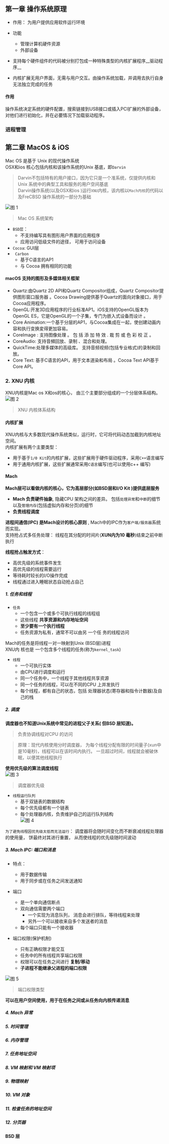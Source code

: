 ## 第一章 操作系统原理  
* 作用： 为用户提供应用软件运行环境  
* 功能
	* 管理计算机硬件资源  
	* 外部设备   

* 支持每个硬件组件的代码被分别打包成一种特殊类型的内核扩展程序__驱动程序__  
* 内核扩展无用户界面，无需与用户交互。由操作系统加载，并调用去执行自身无法独立完成的任务   


#### 作用  
操作系统决定系统的硬件配置，搜索链接到USB接口或插入PCI扩展的外部设备， 对他们进行初始化，并在必要情况下加载驱动程序。   

### 进程管理  












## 第二章  MacOS & iOS 
Mac OS 是基于 Unix 的现代操作系统   
OSX和ios 核心包括内核和该操作系统的Unix 基底，即`Darvin`   
> Darvin不包括特有的用户接口，因为它只是一个准系统，仅提供内核和Unix 系统中的典型工具和服务的用户空间基底   
Darvin操作系统(以及OSX和ios )运行`XNU`内核，该内核以`Mach内核`的代码以及FreCBSD 操作系统的一部分为基础   

![图 1](image/1692880853073-d274b627dfa8763a3962abf1ec95b2330ffe6613ab3a4459895bd981a00e7d7a.png)  
> Mac OS 系统架构  
* `BSD层`： 
	* 不支持编写具有图形用户界面的应用程序  
	* 应用访问低级文件的途径， 可用于访问设备  
* `Cocoa`:
	GUI层 
* ` Carbon`  
	*  基于C语言的AP1  
	* 与 Cocoa 拥有相同的功能  

#### macOS 支持的图形及多媒体相关框架  
* Quartz:由Quartz 2D API和Quartz Compositor组成，Quartz Compositor提供图形窗口服务器 。Cocoa Drawing提供基于Quartz的面向对象接口，用于Cocoa应用程序。
* 0penGL:开发3D应用程序的行业标准AP1。iOS支持的OpenGL版本为OpenGL ES，它是OpenGL的一个子集，专门为嵌入式设备而设计 。
* Core Animation:一个基于分层的AP1，与Cocoa集成在一起，使创建动画内容和执行变换変得更加容易。
* CoreImage : 支持图像处理 。 包 括 添 加 特 效 . 栽 剪 或 色 彩 校 正 。  
* CoreAudio: 支持音頻回放、录制 、混合和处理。  
* QuickTime:处理多媒体的高级库。 支持音频视频(包括专业格式)的录制和回放。
* Core Text: 基手C语言的API，用于文本道染和布局 。Cocoa Text API基于Core API。




### 2. XNU 内核  
XNU内核是Mac os X和os的核心， 由三个主要部分组成的一个分层体系结构。 
![图 2](image/1692881743168-684dc0ad2c67c7bbe39a4f7804f6b16301bb674c672365b436a136f6f91a27f7.png)  
> XNU 内核体系结构 

#### 内核扩展 
XNU内核与大多数现代操作系统类似，运行时，它可将代码动态加截到内核地址空间。  
内核扩展有两个主要类型： 
* 用于基于`1/0 Kit`的内核扩展，这些扩展用于硬件驱动程序，采用`C++`语言编写
* 用于通用内核扩展，这些扩展通常采用`C语言`编写(也可以使用c++ 编写)


#### Mach 
__Mach层可以看做内核的核心，它为高层部分(如BSD层和I/O Kit )提供底层服务__  
* __Mach 负责硬件抽象__, 隐藏CPU 架构之间的差异。 包括`处理异常`和`中断`的细节以及`管理内存`(包括虚拟内存和分页)的细节 
* __负责线程调度__

__进程间通信(IPC) 是Mach设计的核心原则__ , Mach中的IPC作为`客户端/服务器`系统而实现。  
支持抢占式多任务处理： 线程在其分配的时间片(__XUN内为10 毫秒__)结束之前中断执行  

__线程抢占触发方式__： 
* 高优先级的系统事件发生  
* 高优先级的线程需要运行 
* 等待耗时较长的I/O操作完成  
* 线程通过进入睡眠状态自动抢占自己   



##### 1. 任务和线程  
* `任务` 
	* 一个包含一个或多个可执行线程的线程组 
	* 这些线程 __共享资源和内存地址空间__  
	* __至少要有一个执行线程__
	* 任务资源为私有，通常不可以由另 一个任 务的线程访问  

Mach的任务是将线程一对一映射到Unix (BSD层)进程   
XNU内 核也是 一个包含多个线程的任务(称为`kernel_task`)   


* `线程`  
	* 一个可执行实体 
	* 由CPU进行调度和运行
	* 同一个任务中，一个线程于其他线程共享资源   
	* 同一个任务的线程，可以在不同的CPU 上并发执行  
	* 每个线程，都有自己的状态，包括 处理器状态(寄存器和指令计数器)及自己的栈   





##### 2. 调度   
__调度器也不知道Unix系统中常见的进程父子关系( 但BSD 层知道)。__
> 负责协调线程对CPU 的访问   

> 原理：现代内核使用分时调度器， 为每个线程分配有限的时间量子(xun中是10毫秒)，线程可以在该时间内执行。 一旦超过时间，线程就会被破休眠，以便其他线程执行   

__使用优先级的算法调度线程__  
![图 3](image/1692883212039-43cead0b116a440cfdf9f43f9a2b5a88cf478bcf193a654eadf2d1f934b7216f.png)  
> 调度器优先级  

* `线程运行队列`  
	* 基于双链表的数据结构  
	* 每个优先级都有一个链表    
	* 每个处理器内核，负责维护自己的运行队列结构  
	![图 4](image/1692883344132-896c7db75e36526eb7173addabb6222ad043cb9db6cd60f09a160f3d59fefd2f.png)  


`为了避免线程因优先级太低而无法运行`： 调度器将会随时间变化而不断衰减线程处理器的使用量， 饼最终对其进行重置， 从而使线程的优先级随时间波动  








##### 3. Mach IPC: 端口和消息 
* 特点： 
	* 用于数据传输  
	* 用于同步或在任务之间发送通知  
* 端口 
	* 是一个单向通信断点  	
	* 双向通信需要两个端口  
		* 一个实现为消息队列， 消息会进行排队，等待线程来处理   
		* 另外一个可以接收来自多个发送者的消息  
	* 每个端口只能有一个接收器  

* 端口权限(保护机制)  
	* 只有正确权限才能交互  
	* 任务中的所有线程共享端口权限  
	* 权限可以在任务之间进行 __复制/移动__
	* __子进程不能继承父进程的端口权限__  

![图 5](image/1692883870919-6d08aa5538240b6fabf4560b742618f631c7001a85ea281964497fbec0956e41.png)  
> 端口权限类型 

__可以在用户空间使用，用于在任务之间或从任务向内核传递消息__  

##### 4. Mach 异常  



##### 5. 时间管理 




##### 6. 内存管理 



##### 7. 任务地址空间 




##### 8. VM 映射和 VM 映射项





##### 9. 物理映射 



##### 10. VM 对象 





##### 11. 检查任务的地址空间



##### 12. 分页器  




#### BSD 层 



























































